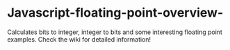 # Javascript-floating-point-overview-
Calculates bits to integer, integer to bits and some interesting floating point examples. Check the wiki for detailed information!

